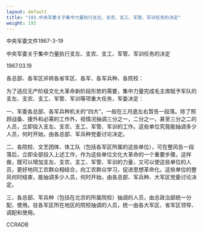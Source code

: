 ```yaml
---
layout: default
title: "193.中央军委关于集中力量执行支左、支农、支工、军管、军训任务的决定"
weight: 193
---
```


中央军委文件1967-3-19

中央军委关于集中力量执行支左、支农、支工、军管、军训任务的决定

1967.03.19

各总部、各军区并转各省军区、各军、各军兵种、各院校：

为了适应无产阶级文化大革命新阶段形势的需要，集中力量完成毛主席赋予军队的支左、支农、支工、军管、军训等项重大任务，军委决定：

一、军委各总部、各军兵种机关的“四大”，一般在三月底左右暂告一段落。除了照顾战备、援外和必需的工作外，视情况抽调三分之一，二分之一，甚至三分之二的人员，立即投入支左、支农、支工、军管、军训的工作。这些单位究竟能抽调多少人员，何时开始，由各总部、军兵种党委讨论决定。

二、各院校、文艺团体、体工队（包括各军区所属的这些单位），可在整风告一段落后，立即全部投入上述工作，作为这些单位文化大革命的一个重要步骤。这样做，既可以增加支左、支农、支工、军管、军训的力量，又可以使这些单位的人员，更好地同工农群众相结合，向工农群众学习，促进思想革命化。这些单位的整风何时结束，能抽调多少人员，何时开始，由各总部、军兵种、大军区党委讨论决定。

三、各总部、军兵种（包括在北京的所属院校）抽调的人员，由总政治部统一分配、使用。驻各军区所在地区的院校抽调的人员，统一由各大军区、省军区领导、调配和使用。

CCRADB

